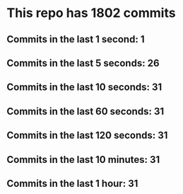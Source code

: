 # This repo has 1802 commits

## Commits in the last 1 second: 1
## Commits in the last 5 seconds: 26
## Commits in the last 10 seconds: 31
## Commits in the last 60 seconds: 31
## Commits in the last 120 seconds: 31
## Commits in the last 10 minutes: 31
## Commits in the last 1 hour: 31
